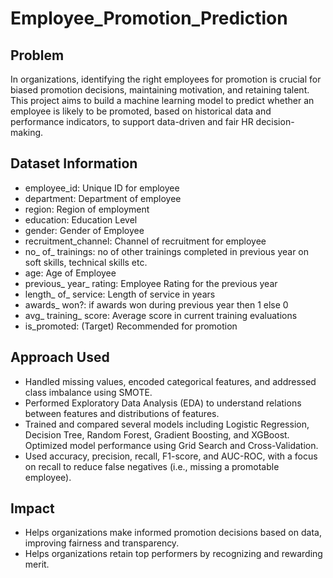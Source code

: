 # Employee_Promotion_Prediction
## Problem
In organizations, identifying the right employees for promotion is crucial for biased promotion decisions, maintaining motivation, and retaining talent. This project aims to build a machine learning model to predict whether an employee is likely to be promoted, based on historical data and performance indicators, to support data-driven and fair HR decision-making.
## Dataset Information
- employee_id: Unique ID for employee
- department: Department of employee
- region: Region of employment
- education: Education Level
- gender: Gender of Employee
- recruitment_channel: Channel of recruitment for employee
- no_ of_ trainings: no of other trainings completed in previous year on soft skills, technical skills etc.
- age: Age of Employee
- previous_ year_ rating: Employee Rating for the previous year
- length_ of_ service: Length of service in years
- awards_ won?: if awards won during previous year then 1 else 0
- avg_ training_ score: Average score in current training evaluations
- is_promoted: (Target) Recommended for promotion
## Approach Used
- Handled missing values, encoded categorical features, and addressed class imbalance using SMOTE.
- Performed Exploratory Data Analysis (EDA) to understand relations between features and distributions of features.
- Trained and compared several models including Logistic Regression, Decision Tree, Random Forest, Gradient Boosting, and XGBoost. Optimized model performance using Grid Search and Cross-Validation.
- Used accuracy, precision, recall, F1-score, and AUC-ROC, with a focus on recall to reduce false negatives (i.e., missing a promotable employee).
## Impact
- Helps organizations make informed promotion decisions based on data, improving fairness and transparency.
- Helps organizations retain top performers by recognizing and rewarding merit.
